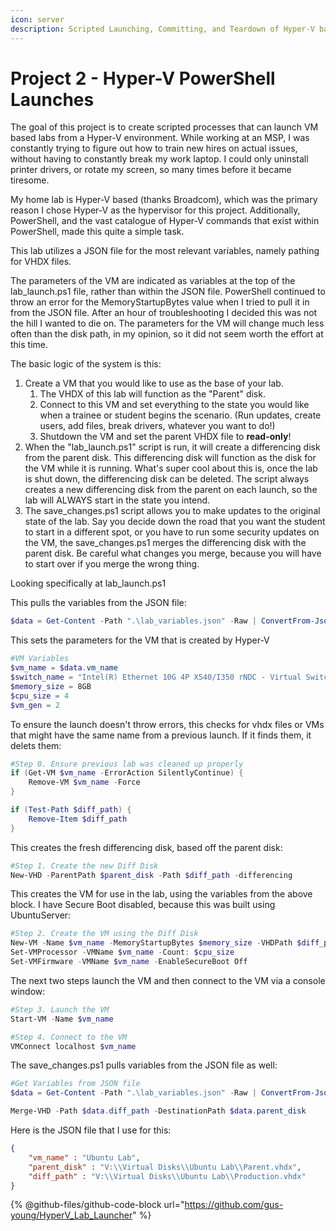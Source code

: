 ```yaml
---
icon: server
description: Scripted Launching, Committing, and Teardown of Hyper-V based VM Labs.
---
```


# Project 2 - Hyper-V PowerShell Launches

The goal of this project is to create scripted processes that can launch VM based labs from a Hyper-V environment. While working at an MSP, I was constantly trying to figure out how to train new hires on actual issues, without having to constantly break my work laptop. I could only uninstall printer drivers, or rotate my screen, so many times before it became tiresome. &#x20;

My home lab is Hyper-V based (thanks Broadcom), which was the primary reason I chose Hyper-V as the hypervisor for this project. Additionally, PowerShell, and the vast catalogue of Hyper-V commands that exist within PowerShell, made this quite a simple task.&#x20;

This lab utilizes a JSON file for the most relevant variables, namely pathing for VHDX files.&#x20;

The parameters of the VM are indicated as variables at the top of the lab\_launch.ps1 file, rather than within the JSON file. PowerShell continued to throw an error for the MemoryStartupBytes value when I tried to pull it in from the JSON file. After an hour of troubleshooting I decided this was not the hill I wanted to die on. The parameters for the VM will change much less often than the disk path, in my opinion, so it did not seem worth the effort at this time.&#x20;

The basic logic of the system is this:&#x20;

1. Create a VM that you would like to use as the base of your lab.&#x20;
   1. The VHDX of this lab will function as the "Parent" disk.&#x20;
   2. Connect to this VM and set everything to the state you would like when a trainee or student begins the scenario. (Run updates, create users, add files, break drivers, whatever you want to do!)&#x20;
   3. Shutdown the VM and set the parent VHDX file to **read-only**!&#x20;
2. When the "lab\_launch.ps1" script is run, it will create a differencing disk from the parent disk. This differencing disk will function as the disk for the VM while it is running. What's super cool about this is, once the lab is shut down, the differencing disk can be deleted. The script always creates a new differencing disk from the parent on each launch, so the lab will ALWAYS start in the state you intend.&#x20;
3. The save\_changes.ps1 script allows you to make updates to the original state of the lab. Say you decide down the road that you want the student to start in a different spot, or you have to run some security updates on the VM, the save\_changes.ps1 merges the differencing disk with the parent disk. Be careful what changes you merge, because you will have to start over if you merge the wrong thing.&#x20;

Looking specifically at lab\_launch.ps1

This pulls the variables from the JSON file:&#x20;

```powershell
$data = Get-Content -Path ".\lab_variables.json" -Raw | ConvertFrom-Json
```

This sets the parameters for the VM that is created by Hyper-V

```powershell
#VM Variables
$vm_name = $data.vm_name
$switch_name = "Intel(R) Ethernet 10G 4P X540/I350 rNDC - Virtual Switch"
$memory_size = 8GB
$cpu_size = 4
$vm_gen = 2
```

To ensure the launch doesn't throw errors, this checks for vhdx files or VMs that might have the same name from a previous launch. If it finds them, it delets them:&#x20;

```powershell
#Step 0. Ensure previous lab was cleaned up properly
if (Get-VM $vm_name -ErrorAction SilentlyContinue) {
    Remove-VM $vm_name -Force
}

if (Test-Path $diff_path) {
    Remove-Item $diff_path
}
```

This creates the fresh differencing disk, based off the parent disk:&#x20;

```powershell
#Step 1. Create the new Diff Disk
New-VHD -ParentPath $parent_disk -Path $diff_path -differencing
```

This creates the VM for use in the lab, using the variables from the above block. I have Secure Boot disabled, because this was built using UbuntuServer:

```powershell
#Step 2. Create the VM using the Diff Disk
New-VM -Name $vm_name -MemoryStartupBytes $memory_size -VHDPath $diff_path -Generation $vm_gen -SwitchName $switch_name 
Set-VMProcessor -VMName $vm_name -Count: $cpu_size
Set-VMFirmware -VMName $vm_name -EnableSecureBoot Off
```

&#x20;The next two steps launch the VM and then connect to the VM via a console window:&#x20;

```powershell
#Step 3. Launch the VM
Start-VM -Name $vm_name

#Step 4. Connect to the VM
VMConnect localhost $vm_name
```

The save\_changes.ps1 pulls variables from the JSON file as well:&#x20;

```powershell
#Get Variables from JSON file
$data = Get-Content -Path ".\lab_variables.json" -Raw | ConvertFrom-Json

Merge-VHD -Path $data.diff_path -DestinationPath $data.parent_disk
```

Here is the JSON file that I use for this:&#x20;

```json
{
    "vm_name" : "Ubuntu Lab",
    "parent_disk" : "V:\\Virtual Disks\\Ubuntu Lab\\Parent.vhdx",
    "diff_path" : "V:\\Virtual Disks\\Ubuntu Lab\\Production.vhdx"
}
```



{% @github-files/github-code-block url="https://github.com/gus-young/HyperV_Lab_Launcher" %}
